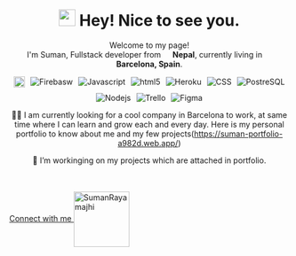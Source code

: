 <div align="center">
<h1><img src="https://emojis.slackmojis.com/emojis/images/1531849430/4246/blob-sunglasses.gif?1531849430" width="30"/> Hey! Nice to see you.</h1>
 <p>Welcome to my page! </br> I'm Suman, Fullstack developer from <img src="https://i.pinimg.com/originals/76/97/2d/76972d4e94655fcde495a301268afb84.jpg" width="13"/> <b> Nepal</b>, currently living in <img src="https://stuffedeyes.files.wordpress.com/2018/06/spain-2906824_960_720.png?w=640" width="13"/> <b>Barcelona, Spain</b>. </p>
<p>


<p style="width: 500px; display: flex; flex-wrap: wrap;justify-content: center; align-items: center;  gap: 10px;">
  <img alt="React" src="https://img.shields.io/badge/React-20232A?style=for-the-badge&logo=react&logoColor=61DAFB" height="20"/>
  <img alt="Firebasw" src="https://img.shields.io/badge/-Firebase-FFA611?style=flat-square&logo=Firebase&logoColor=white" />
  <img alt="Javascript" src="https://img.shields.io/badge/-javascript-F7DF1E?style=flat-square&logo=typescript&logoColor=white" />
  <img alt="html5" src="https://img.shields.io/badge/-HTML5-E34F26?style=flat-square&logo=html5&logoColor=white" />
  <img alt="Heroku" src="https://img.shields.io/badge/-Heroku-430098?style=flat-square&logo=heroku&logoColor=white" />
  <img alt="CSS" src="https://img.shields.io/badge/-CSS-007ACC?style=flat-square&logo=css&logoColor=white" />
  <img alt="PostreSQL" src="https://img.shields.io/badge/-PostgreSQL-E10098?style=flat-square&logo=postgreSQL&logoColor=white" />
  <img alt="Nodejs" src="https://img.shields.io/badge/-Nodejs-43853d?style=flat-square&logo=Node.js&logoColor=white" />
  <img alt="Trello" src="https://img.shields.io/badge/-Trello-8DD6F9?style=flat-square&logo=trello&logoColor=white" /> 
  <img alt="Figma" src="https://img.shields.io/badge/-Figma-F46800?style=flat-square&logo=figma&logoColor=white" />
</p>


 👨‍💻 I am currently looking for a cool company in Barcelona to work, at same time where I can learn and grow each and every day. 
  Here is my personal portfolio to know about me and my few projects(https://suman-portfolio-a982d.web.app/)

 🌱 I’m workinging  on my projects which are attached in portfolio.



<br/>
<br/>
<div align="left">
<a href="https://www.linkedin.com/in/suman-rayamajhi/">Connect with me <img align="center" src="https://img.shields.io/badge/LinkedIn-0077B5?style=for-the-badge&logo=linkedin&logoColor=white" alt="SumanRayamajhi" width="100" /></a>
</div>

<br/>
</div>
 











